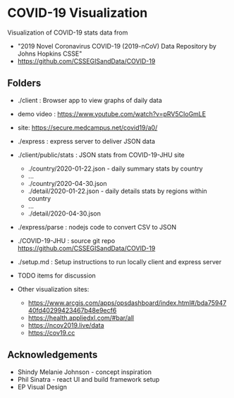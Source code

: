 # COVID-19 Visualization

Visualization of COVID-19 stats data from

- "2019 Novel Coronavirus COVID-19 (2019-nCoV) Data Repository by Johns Hopkins CSSE"
- https://github.com/CSSEGISandData/COVID-19

## Folders

- ./client : Browser app to view graphs of daily data
- demo video :
  https://www.youtube.com/watch?v=pRV5CIoGmLE
- site:
  https://secure.medcampus.net/covid19/a0/

- ./express : express server to deliver JSON data

- ./client/public/stats : JSON stats from COVID-19-JHU site

  - ./country/2020-01-22.json - daily summary stats by country
  - ...
  - ./country/2020-04-30.json
  - ./detail/2020-01-22.json - daily details stats by regions within country
  - ...
  - ./detail/2020-04-30.json

- ./express/parse : nodejs code to convert CSV to JSON

- ./COVID-19-JHU : source git repo https://github.com/CSSEGISandData/COVID-19

- ./setup.md : Setup instructions to run locally client and express server

- TODO items for discussion

- Other visualization sites:
  - https://www.arcgis.com/apps/opsdashboard/index.html#/bda7594740fd40299423467b48e9ecf6
  - https://health.appliedxl.com/#bar/all
  - https://ncov2019.live/data
  - https://cov19.cc

## Acknowledgements

- Shindy Melanie Johnson - concept inspiration
- Phil Sinatra - react UI and build framework setup
- EP Visual Design
